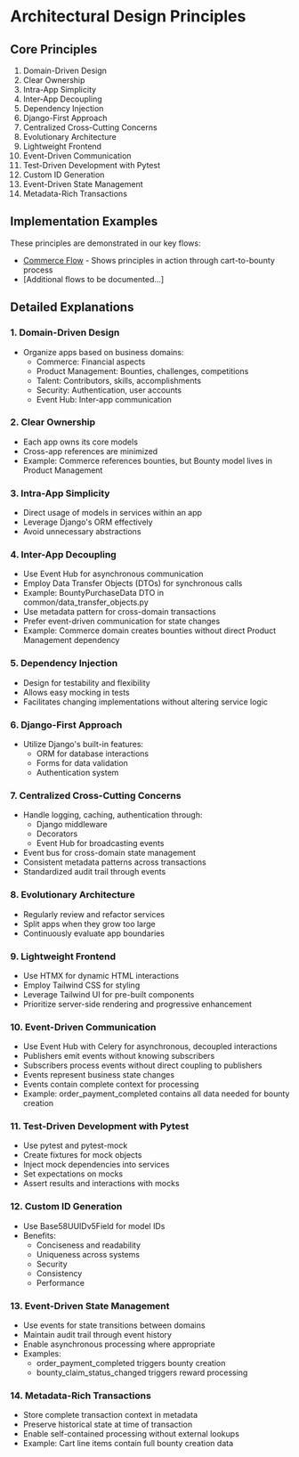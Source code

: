 # Architectural Design Principles

## Core Principles

1. Domain-Driven Design
2. Clear Ownership
3. Intra-App Simplicity
4. Inter-App Decoupling
5. Dependency Injection
6. Django-First Approach
7. Centralized Cross-Cutting Concerns
8. Evolutionary Architecture
9. Lightweight Frontend
10. Event-Driven Communication
11. Test-Driven Development with Pytest
12. Custom ID Generation
13. Event-Driven State Management
14. Metadata-Rich Transactions

## Implementation Examples

These principles are demonstrated in our key flows:

- [Commerce Flow](commerce_flow.md) - Shows principles in action through cart-to-bounty process
- [Additional flows to be documented...]

## Detailed Explanations

### 1. Domain-Driven Design

- Organize apps based on business domains:
  - Commerce: Financial aspects
  - Product Management: Bounties, challenges, competitions
  - Talent: Contributors, skills, accomplishments
  - Security: Authentication, user accounts
  - Event Hub: Inter-app communication

### 2. Clear Ownership

- Each app owns its core models
- Cross-app references are minimized
- Example: Commerce references bounties, but Bounty model lives in Product Management

### 3. Intra-App Simplicity

- Direct usage of models in services within an app
- Leverage Django's ORM effectively
- Avoid unnecessary abstractions

### 4. Inter-App Decoupling

- Use Event Hub for asynchronous communication
- Employ Data Transfer Objects (DTOs) for synchronous calls
- Example: BountyPurchaseData DTO in common/data_transfer_objects.py
- Use metadata pattern for cross-domain transactions
- Prefer event-driven communication for state changes
- Example: Commerce domain creates bounties without direct Product Management dependency

### 5. Dependency Injection

- Design for testability and flexibility
- Allows easy mocking in tests
- Facilitates changing implementations without altering service logic

### 6. Django-First Approach

- Utilize Django's built-in features:
  - ORM for database interactions
  - Forms for data validation
  - Authentication system

### 7. Centralized Cross-Cutting Concerns

- Handle logging, caching, authentication through:
  - Django middleware
  - Decorators
  - Event Hub for broadcasting events
- Event bus for cross-domain state management
- Consistent metadata patterns across transactions
- Standardized audit trail through events

### 8. Evolutionary Architecture

- Regularly review and refactor services
- Split apps when they grow too large
- Continuously evaluate app boundaries

### 9. Lightweight Frontend

- Use HTMX for dynamic HTML interactions
- Employ Tailwind CSS for styling
- Leverage Tailwind UI for pre-built components
- Prioritize server-side rendering and progressive enhancement

### 10. Event-Driven Communication

- Use Event Hub with Celery for asynchronous, decoupled interactions
- Publishers emit events without knowing subscribers
- Subscribers process events without direct coupling to publishers
- Events represent business state changes
- Events contain complete context for processing
- Example: order_payment_completed contains all data needed for bounty creation

### 11. Test-Driven Development with Pytest

- Use pytest and pytest-mock
- Create fixtures for mock objects
- Inject mock dependencies into services
- Set expectations on mocks
- Assert results and interactions with mocks

### 12. Custom ID Generation

- Use Base58UUIDv5Field for model IDs
- Benefits:
  - Conciseness and readability
  - Uniqueness across systems
  - Security
  - Consistency
  - Performance

### 13. Event-Driven State Management

- Use events for state transitions between domains
- Maintain audit trail through event history
- Enable asynchronous processing where appropriate
- Examples:
  - order_payment_completed triggers bounty creation
  - bounty_claim_status_changed triggers reward processing

### 14. Metadata-Rich Transactions

- Store complete transaction context in metadata
- Preserve historical state at time of transaction
- Enable self-contained processing without external lookups
- Example: Cart line items contain full bounty creation data
